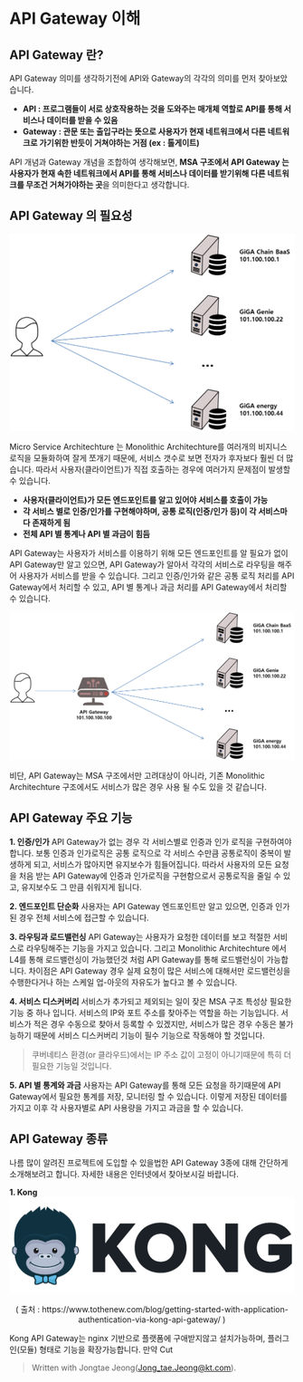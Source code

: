 
# API Gateway 이해
## API Gateway 란?
API Gateway 의미를 생각하기전에 API와 Gateway의 각각의 의미를 먼저 찾아보았습니다.

-  **API : 프로그램들이 서로 상호작용하는 것을 도와주는 매개체 역할로  API를 통해 서비스나 데이터를 받을 수 있음**
- **Gateway : 관문 또는 출입구라는 뜻으로 사용자가 현재 네트워크에서 다른 네트워크로 가기위한 반듯이 거쳐야하는 거점 (ex : 톨게이트)** 

API 개념과 Gateway 개념을 조합하여 생각해보면, **MSA 구조에서 API Gateway 는 사용자가 현재 속한 네트워크에서 API를 통해 서비스나 데이터를 받기위해 다른 네트워크를 무조건 거쳐가야하는 곳**을 의미한다고 생각합니다.    

## API Gateway 의 필요성
![API Gateway 미도입](https://github.com/angel20123/blogtest/blob/master/api_gateway01.png?raw=true)

Micro Service Architechture 는 Monolithic Architechture를 여러개의 비지니스 로직을 모듈화하여 잘게 쪼개기 때문에, 서비스 갯수로 보면 전자가 후자보다 훨씬 더 많습니다.  따라서 사용자(클라이언트)가 직접 호출하는 경우에 여러가지 문제점이 발생할 수 있습니다.

 - **사용자(클라이언트)가 모든 엔드포인트를 알고 있어야 서비스를 호출이 가능**
 - **각 서비스 별로 인증/인가를 구현해야하며, 공통 로직(인증/인가 등)이 각 서비스마다 존재하게 됨**
 - **전체 API 별 통계나 API 별 과금이 힘듬**

API Gateway는 사용자가 서비스를 이용하기 위해 모든 엔드포인트를 알 필요가 없이 API Gateway만 알고 있으면, API Gateway가 알아서 각각의 서비스로 라우팅을 해주어 사용자가 서비스를 받을 수 있습니다. 그리고 인증/인가와 같은 공통 로직 처리를 API Gateway에서 처리할 수 있고, API 별 통계나 과금 처리를 API Gateway에서 처리할 수 있습니다. 

![API Gateway 도입](https://github.com/angel20123/blogtest/blob/master/apt_gateway03.png?raw=true)


비단, API Gateway는 MSA 구조에서만 고려대상이 아니라, 기존 Monolithic Architechture 구조에서도 서비스가 많은 경우 사용 될 수도 있을 것 같습니다.

## API Gateway 주요 기능

**1. 인증/인가**
API Gateway가 없는 경우 각 서비스별로 인증과 인가 로직을 구현하여야 합니다.  보통 인증과 인가로직은 공통 로직으로 각 서비스 수만큼 공통로직이 중복이 발생하게 되고, 서비스가 많아지면 유지보수가 힘들어집니다. 따라서 사용자의 모든 요청을 처음 받는  API Gateway에 인증과 인가로직을 구현함으로서 공통로직을 줄일 수 있고, 유지보수도 그 만큼 쉬워지게 됩니다.

**2. 엔드포인트 단순화**
사용자는 API Gateway 엔드포인트만 알고 있으면, 인증과 인가된 경우 전체 서비스에 접근할 수 있습니다.
 
 **3. 라우팅과 로드밸런싱**
 API Gateway는 사용자가 요청한 데이터를 보고 적절한 서비스로 라우팅해주는 기능을 가지고 있습니다. 그리고 Monolithic Architechture 에서 L4를 통해 로드밸런싱이 가능했던것 처럼 API Gateway를 통해 로드밸런싱이 가능합니다. 차이점은 API Gateway 경우 실제 요청이 많은 서비스에 대해서만 로드밸런싱을 수행한다거나 하는 스케일 업-아웃의 자유도가 높다고 볼 수 있습니다. 
 
**4. 서비스 디스커버리**
서비스가 추가되고 제외되는 일이 잦은 MSA 구조 특성상 필요한 기능 중 하나 입니다. 서비스의 IP와 포트 주소를 찾아주는 역할을 하는 기능입니다. 서비스가 적은 경우 수동으로 찾아서 등록할 수 있겠지만, 서비스가 많은 경우 수동은 불가능하기 때문에 서비스 디스커버리 기능이 필수 기능으로 작동해야 할 것입니다.

> 쿠버네티스 환경(or 클라우드)에서는  IP 주소 값이 고정이 아니기때문에 특히 더 필요한 기능일 것입니다. 

**5. API 별 통계와 과금**
사용자는 API Gateway를 통해 모든 요청을 하기때문에 API Gateway에서 필요한 통계를 저장, 모니터링 할 수 있습니다. 이렇게 저장된 데이터를 가지고 이후 각 사용자별로 API 사용량을 가지고 과금을 할 수 있습니다.


## API Gateway 종류
나름 많이 알려진 프로젝트에 도입할 수 있을법한 API Gateway 3종에 대해 간단하게 소개해보려고 합니다.  자세한 내용은 인터넷에서 찾아보시길 바랍니다.

**1. Kong**
![Kong Gateway](https://github.com/angel20123/blogtest/blob/master/kong2.png?raw=true)
<center> ( 출처 : https://www.tothenew.com/blog/getting-started-with-application-authentication-via-kong-api-gateway/ ) </center>

Kong API Gateway는 nginx 기반으로 플랫폼에 구애받지않고 설치가능하며, 플러그인(모듈) 형태로 기능을 확장가능합니다.  만약 Cut


> Written with Jongtae Jeong(Jong_tae.Jeong@kt.com).
<!--stackedit_data:
eyJoaXN0b3J5IjpbMTEyMTI0MDYzMiwtMzIxMDE5MzkyLDEyMD
QyOTAzNDIsLTQzOTY3NzM5MSwtMTQ2Mjk3NjQwLDEwNTk4Njcw
MTMsLTE3NDY2MTIyODQsNDczMTcwMDQ1LC05MTYxMjk5MzQsMT
c4OTUyNzIyN119
-->